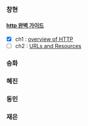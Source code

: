 ### 창현

#### [http 완벽 가이드](./changhyun/httpDefinitiveGuide/preface.md)
- [x] ch1 : [overview of HTTP](./changhyun/httpDefinitiveGuide/ch1-overview-of-http.md)
- [ ] ch2 : [URLs and Resources](./changhyun/httpDefinitiveGuide/ch2-url-and-resources.md)

### 승화

### 혜진

### 동민

### 재은
